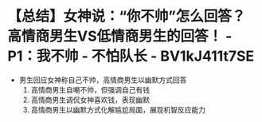 # 【总结】女神说：“你不帅”怎么回答？高情商男生VS低情商男生的回答！ - P1：我不帅 - 不怕队长 - BV1kJ411t7SE

-   男生回应女神称自己不帅，高情商男生以幽默方式回答
    1.  高情商男生自嘲不帅，但强调自己有钱
    2.  高情商男生调侃女神喜欢钱，表现幽默
    3.  高情商男生以幽默方式化解尴尬局面，展现机智反应能力